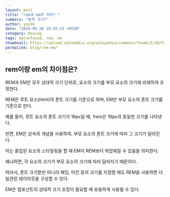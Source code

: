 ```yaml
---
layout: post
title: "rem과 em의 차이? "
summary: "동적 크기?"
author: yoo94
date: "2024-05-20 19:35:23 +0530"
category: DevLog
tags: myconfused, rem, em
thumbnail: https://upload.wikimedia.org/wikipedia/commons/thumb/5/50/Fxemoji_u2049.svg/255px-Fxemoji_u2049.svg.png
permalink: blog/rem-em/
---
```


## rem이랑 em의 차이점은?

REM과 EM은 모두 상대적 크기 단위로, 요소의 크기를 부모 요소의 크기에 비례하여 조정한다.

REM은 루트 요소(html)의 폰트 크기를 기준으로 하며, EM은 부모 요소의 폰트 크기를 기준으로 한다.

예를 들어, 루트 요소의 폰트 크기가 16px일 때, 1rem은 16px과 동일한 크기를 나타낸다.

반면, EM은 상속의 개념을 사용하여, 부모 요소의 폰트 크기에 따라 그 크기가 달라진다.

이는 중첩된 요소의 스타일링을 할 때 EM이 REM보다 복잡해질 수 있음을 의미한다.

왜냐하면, 각 요소의 크기가 부모 요소의 크기에 따라 달라지기 때문이다.

따라서, 폰트 크기뿐만 아니라 패딩, 마진 등의 크기를 지정할 때도 REM을 사용하면 더 일관된 레이아웃을 구성할 수 있다.

EM은 컴포넌트의 상대적 크기 조정이 필요할 때 유용하게 사용될 수 있다.
